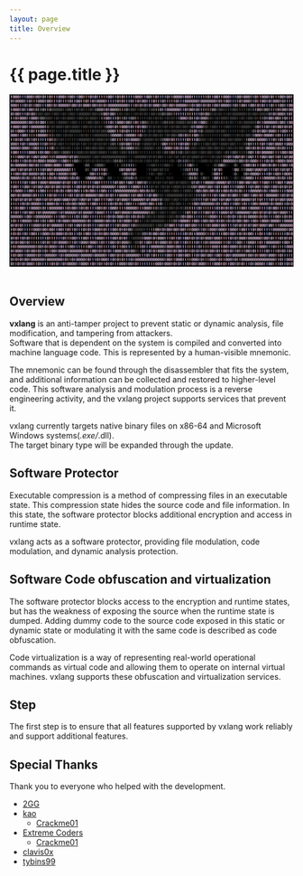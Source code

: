 ```yaml
---
layout: page
title: Overview
---
```


# {{ page.title }}

<div align="center">
   <a href="https://vxlang.github.io/">
      <img src="image/vxlang.gif" loop=infinite style="max-width: 100%; height: auto;" />
   </a>
</div>
<br>
  
## Overview

**vxlang** is an anti-tamper project to prevent static or dynamic analysis, file modification, and tampering from attackers.   
Software that is dependent on the system is compiled and converted into machine language code. This is represented by a human-visible mnemonic.   

The mnemonic can be found through the disassembler that fits the system, and additional information can be collected and restored to higher-level code.   This software analysis and modulation process is a reverse engineering activity, and the vxlang project supports services that prevent it.   
   
vxlang currently targets native binary files on x86-64 and Microsoft Windows systems(*.exe/*.dll).   
The target binary type will be expanded through the update.   

## Software Protector

Executable compression is a method of compressing files in an executable state. This compression state hides the source code and file information. In this state, the software protector blocks additional encryption and access in runtime state.    

vxlang acts as a software protector, providing file modulation, code modulation, and dynamic analysis protection.   

## Software Code obfuscation and virtualization

The software protector blocks access to the encryption and runtime states, but has the weakness of exposing the source when the runtime state is dumped. Adding dummy code to the source code exposed in this static or dynamic state or modulating it with the same code is described as code obfuscation.

Code virtualization is a way of representing real-world operational commands as virtual code and allowing them to operate on internal virtual machines. vxlang supports these obfuscation and virtualization services.

## Step

The first step is to ensure that all features supported by vxlang work reliably and support additional features.

## Special Thanks

Thank you to everyone who helped with the development.

- [2GG](https://twitter.com/2gg) 
- [kao](https://lifeinhex.com/) 
  - [Crackme01](https://forum.tuts4you.com/topic/43809-users-desktop-crackme/#comment-213340) 
- [Extreme Coders](https://github.com/extremecoders-re/tuts4you_users_desktop_crackme_writeup) 
  - [Crackme01](https://forum.tuts4you.com/topic/43809-users-desktop-crackme/#comment-213328)  
- [clavis0x](https://github.com/clavis0x)
- [tybins99](https://github.com/tybins99)  
  
